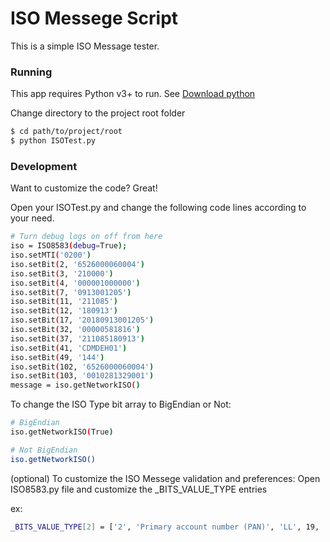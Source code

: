 # ISO Messege Script

This is a simple ISO Message tester.



### Running

This app requires Python v3+ to run.
See [Download python](https://www.python.org/downloads/)

Change directory to the project root folder

```sh
$ cd path/to/project/root
$ python ISOTest.py
```



### Development

Want to customize the code? Great!

Open your ISOTest.py and change the following code lines according to your need.

```sh
# Turn debug logs on off from here
iso = ISO8583(debug=True);
iso.setMTI('0200')
iso.setBit(2, '6526000060004')
iso.setBit(3, '210000')
iso.setBit(4, '000001000000')
iso.setBit(7, '0913001205')
iso.setBit(11, '211085')
iso.setBit(12, '180913')
iso.setBit(17, '20180913001205')
iso.setBit(32, '00000581816')
iso.setBit(37, '211085180913')
iso.setBit(41, 'CDMDEH01')
iso.setBit(49, '144')
iso.setBit(102, '6526000060004')
iso.setBit(103, '0010281329001')
message = iso.getNetworkISO()
```

To change the ISO Type bit array to BigEndian or Not:
```sh
# BigEndian
iso.getNetworkISO(True)

# Not BigEndian
iso.getNetworkISO()

```

(optional) To customize the ISO Messege validation and preferences:
Open ISO8583.py file and customize the _BITS_VALUE_TYPE entries

ex:
```sh
_BITS_VALUE_TYPE[2] = ['2', 'Primary account number (PAN)', 'LL', 19, 'n']

```

